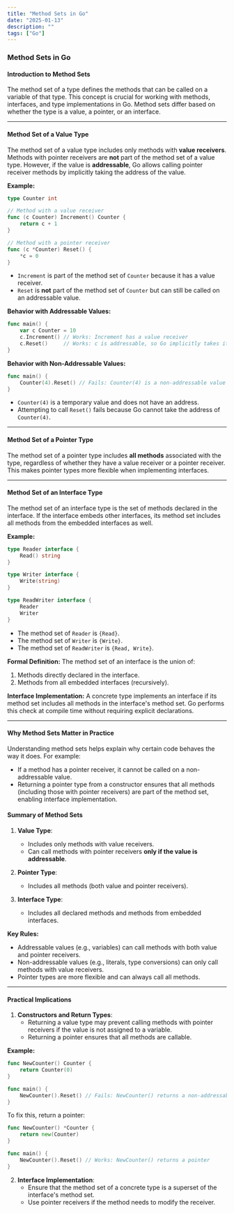 ```yaml
---
title: "Method Sets in Go"
date: "2025-01-13"
description: ""
tags: ["Go"]
---
```

### **Method Sets in Go**

#### **Introduction to Method Sets**
The method set of a type defines the methods that can be called on a variable of that type. This concept is crucial for working with methods, interfaces, and type implementations in Go. Method sets differ based on whether the type is a value, a pointer, or an interface.

---

#### **Method Set of a Value Type**
The method set of a value type includes only methods with **value receivers**. Methods with pointer receivers are **not** part of the method set of a value type. However, if the value is **addressable**, Go allows calling pointer receiver methods by implicitly taking the address of the value.

**Example:**
```go
type Counter int

// Method with a value receiver
func (c Counter) Increment() Counter {
    return c + 1
}

// Method with a pointer receiver
func (c *Counter) Reset() {
    *c = 0
}
```
- `Increment` is part of the method set of `Counter` because it has a value receiver.
- `Reset` is **not** part of the method set of `Counter` but can still be called on an addressable value.

**Behavior with Addressable Values:**
```go
func main() {
    var c Counter = 10
    c.Increment() // Works: Increment has a value receiver
    c.Reset()     // Works: c is addressable, so Go implicitly takes its address
}
```

**Behavior with Non-Addressable Values:**
```go
func main() {
    Counter(4).Reset() // Fails: Counter(4) is a non-addressable value
}
```
- `Counter(4)` is a temporary value and does not have an address.
- Attempting to call `Reset()` fails because Go cannot take the address of `Counter(4)`.

---

#### **Method Set of a Pointer Type**
The method set of a pointer type includes **all methods** associated with the type, regardless of whether they have a value receiver or a pointer receiver. This makes pointer types more flexible when implementing interfaces.


---

#### **Method Set of an Interface Type**
The method set of an interface type is the set of methods declared in the interface. If the interface embeds other interfaces, its method set includes all methods from the embedded interfaces as well.

**Example:**
```go
type Reader interface {
    Read() string
}

type Writer interface {
    Write(string)
}

type ReadWriter interface {
    Reader
    Writer
}
```
- The method set of `Reader` is `{Read}`.
- The method set of `Writer` is `{Write}`.
- The method set of `ReadWriter` is `{Read, Write}`.

**Formal Definition:**
The method set of an interface is the union of:
1. Methods directly declared in the interface.
2. Methods from all embedded interfaces (recursively).

**Interface Implementation:**
A concrete type implements an interface if its method set includes all methods in the interface's method set. Go performs this check at compile time without requiring explicit declarations.

---

#### **Why Method Sets Matter in Practice**
Understanding method sets helps explain why certain code behaves the way it does. For example:
- If a method has a pointer receiver, it cannot be called on a non-addressable value.
- Returning a pointer type from a constructor ensures that all methods (including those with pointer receivers) are part of the method set, enabling interface implementation.


#### **Summary of Method Sets**
1. **Value Type**:
   - Includes only methods with value receivers.
   - Can call methods with pointer receivers **only if the value is addressable**.

2. **Pointer Type**:
   - Includes all methods (both value and pointer receivers).

3. **Interface Type**:
   - Includes all declared methods and methods from embedded interfaces.

**Key Rules:**
- Addressable values (e.g., variables) can call methods with both value and pointer receivers.
- Non-addressable values (e.g., literals, type conversions) can only call methods with value receivers.
- Pointer types are more flexible and can always call all methods.

---

#### **Practical Implications**
1. **Constructors and Return Types**:
   - Returning a value type may prevent calling methods with pointer receivers if the value is not assigned to a variable.
   - Returning a pointer ensures that all methods are callable.

**Example:**
```go
func NewCounter() Counter {
    return Counter(0)
}

func main() {
    NewCounter().Reset() // Fails: NewCounter() returns a non-addressable value
}
```
To fix this, return a pointer:
```go
func NewCounter() *Counter {
    return new(Counter)
}

func main() {
    NewCounter().Reset() // Works: NewCounter() returns a pointer
}
```

2. **Interface Implementation**:
   - Ensure that the method set of a concrete type is a superset of the interface's method set.
   - Use pointer receivers if the method needs to modify the receiver.

